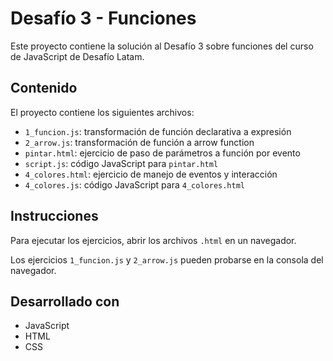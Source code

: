 # Desafío 3 - Funciones

Este proyecto contiene la solución al Desafío 3 sobre funciones del curso de JavaScript de Desafío Latam.

## Contenido

El proyecto contiene los siguientes archivos:

- `1_funcion.js`: transformación de función declarativa a expresión
- `2_arrow.js`: transformación de función a arrow function
- `pintar.html`: ejercicio de paso de parámetros a función por evento 
- `script.js`: código JavaScript para `pintar.html`
- `4_colores.html`: ejercicio de manejo de eventos y interacción
- `4_colores.js`: código JavaScript para `4_colores.html`

## Instrucciones

Para ejecutar los ejercicios, abrir los archivos `.html` en un navegador.

Los ejercicios `1_funcion.js` y `2_arrow.js` pueden probarse en la consola del navegador.

## Desarrollado con

- JavaScript
- HTML
- CSS


